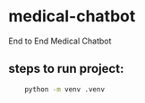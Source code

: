 # medical-chatbot
End to End Medical Chatbot

## steps to run project:

```bash
    python -m venv .venv
```


    